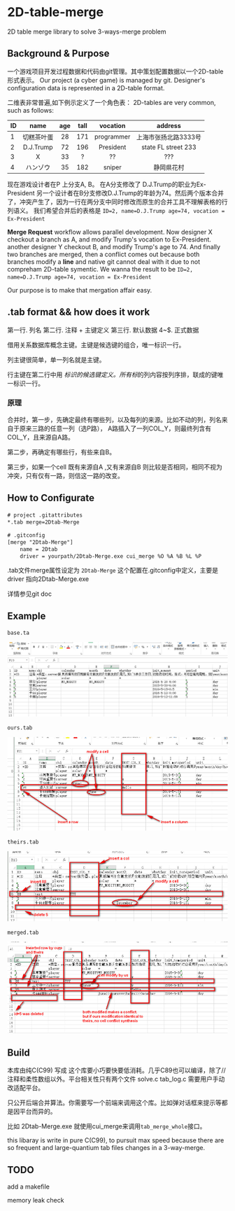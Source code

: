 # 2D-table-merge
2D table merge library to solve 3-ways-merge problem

## Background & Purpose
一个游戏项目开发过程数据和代码由git管理。其中策划配置数据以一个2D-table形式表示。
Our project (a cyber game) is managed by git. Designer's configuration data is represented in a 2D-table format.

二维表非常普遍,如下例示定义了一个角色表：
2D-tables are very common, such as follows:

|	ID	|   name  | age | tall | vocation | address 
| :-- | :--: | :--: | :--: | :--: | :--: |
| 1	|	切糕茶叶蛋 |  28  | 171 | programmer | 上海市张扬北路3333号 |
| 2 | D.J.Trump | 72 | 196 | President | state FL street 233 |
| 3 | X | 33 | ? | ?? | ???
| 4 | ハンゾウ | 35 | 182 | sniper | 静岡県花村 |

现在游戏设计者在P 上分支A, B。 在A分支修改了 D.J.Trump的职业为Ex-President
另一个设计者在B分支修改D.J.Trump的年龄为74。然后两个版本合并了，冲突产生了，因为一行在两分支中同时修改而原生的合并工具不理解表格的行列语义。
我们希望合并后的表格是 `ID=2, name=D.J.Trump age=74, vocation = Ex-President`

**Merge Request** workflow allows parallel development. Now designer X checkout a branch as A, and modify Trump's vocation to Ex-President.
another designer Y checkout B, and modify Trump's age to 74. And finally two branches are merged, then a conflict comes out because both branches modify a **line** and native git cannot deal with it due to not compreham 2D-table symentic. We wanna the result to be `ID=2, name=D.J.Trump age=74, vocation = Ex-President`

Our purpose is to make that mergation affair easy.

## .tab format && how does it work

第一行. 列名
第二行. 注释 + 主键定义
第三行. 默认数据
4~$.	正式数据

借用关系数据库概念主键。主键是候选键的组合，唯一标识一行。

列主键很简单，单一列名就是主键。

行主键在第二行中用 *标识的候选键定义。所有标*的列内容按列序排，联成的键唯一标识一行。

### 原理
合并时，第一步，先确定最终有哪些列，以及每列的来源。比如不动的列，列名来自于原来三路的任意一列（选P路）， A路插入了一列COL_Y，则最终列含有COL_Y，且来源自A路。

第二步，再确定有哪些行，有些来自B。

第三步，如果一个cell 既有来源自A ,又有来源自B 则比较是否相同，相同不视为冲突，只有仅有一路，则信这一路的改变。


## How to Configurate

```
# project .gitattributes
*.tab merge=2Dtab-Merge
```

```
# .gitconfig
[merge "2Dtab-Merge"]
	name = 2Dtab
	driver = yourpath/2Dtab-Merge.exe cui_merge %O %A %B %L %P
```

.tab文件merge属性设定为 `2Dtab-Merge` 这个配置在.gitconfig中定义，主要是driver 指向2Dtab-Merge.exe

详情参见git doc

## Example

	base.ta

![Origin](https://github.com/TanakaYasen/2D-table-merge/blob/main/image/base.jpg?raw=true)

	ours.tab
	
![Ours](https://github.com/TanakaYasen/2D-table-merge/blob/main/image/ours.jpg?raw=true)
	
	theirs.tab
	
![Theirs](https://github.com/TanakaYasen/2D-table-merge/blob/main/image/theirs.jpg?raw=true)
	
	merged.tab
![Merged](https://github.com/TanakaYasen/2D-table-merge/blob/main/image/merged.jpg?raw=true)

## Build

本库由纯C(C99) 写成 这个库要小巧要快要低消耗。几乎C89也可以编译，除了//注释和柔性数组以外。平台相关性只有两个文件 solve.c  tab_log.c 需要用户手动改适配平台。

只公开后端合并算法。你需要写一个前端来调用这个库。比如弹对话框来提示等都是因平台而异的。

比如 2Dtab-Merge.exe 就使用cui_merge来调用`tab_merge_whole`接口。

this libaray is write in pure C(C99), to pursuit max speed because there are so frequent and large-quantium tab files changes in a 3-way-merge.

## TODO

add a makefile

memory leak check


